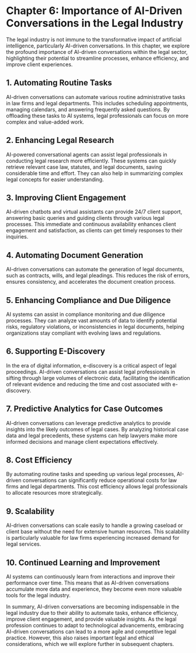 Chapter 6: Importance of AI-Driven Conversations in the Legal Industry
======================================================================

The legal industry is not immune to the transformative impact of artificial intelligence, particularly AI-driven conversations. In this chapter, we explore the profound importance of AI-driven conversations within the legal sector, highlighting their potential to streamline processes, enhance efficiency, and improve client experiences.

**1. Automating Routine Tasks**
-------------------------------

AI-driven conversations can automate various routine administrative tasks in law firms and legal departments. This includes scheduling appointments, managing calendars, and answering frequently asked questions. By offloading these tasks to AI systems, legal professionals can focus on more complex and value-added work.

**2. Enhancing Legal Research**
-------------------------------

AI-powered conversational agents can assist legal professionals in conducting legal research more efficiently. These systems can quickly retrieve relevant case law, statutes, and legal documents, saving considerable time and effort. They can also help in summarizing complex legal concepts for easier understanding.

**3. Improving Client Engagement**
----------------------------------

AI-driven chatbots and virtual assistants can provide 24/7 client support, answering basic queries and guiding clients through various legal processes. This immediate and continuous availability enhances client engagement and satisfaction, as clients can get timely responses to their inquiries.

**4. Automating Document Generation**
-------------------------------------

AI-driven conversations can automate the generation of legal documents, such as contracts, wills, and legal pleadings. This reduces the risk of errors, ensures consistency, and accelerates the document creation process.

**5. Enhancing Compliance and Due Diligence**
---------------------------------------------

AI systems can assist in compliance monitoring and due diligence processes. They can analyze vast amounts of data to identify potential risks, regulatory violations, or inconsistencies in legal documents, helping organizations stay compliant with evolving laws and regulations.

**6. Supporting E-Discovery**
-----------------------------

In the era of digital information, e-discovery is a critical aspect of legal proceedings. AI-driven conversations can assist legal professionals in sifting through large volumes of electronic data, facilitating the identification of relevant evidence and reducing the time and cost associated with e-discovery.

**7. Predictive Analytics for Case Outcomes**
---------------------------------------------

AI-driven conversations can leverage predictive analytics to provide insights into the likely outcomes of legal cases. By analyzing historical case data and legal precedents, these systems can help lawyers make more informed decisions and manage client expectations effectively.

**8. Cost Efficiency**
----------------------

By automating routine tasks and speeding up various legal processes, AI-driven conversations can significantly reduce operational costs for law firms and legal departments. This cost efficiency allows legal professionals to allocate resources more strategically.

**9. Scalability**
------------------

AI-driven conversations can scale easily to handle a growing caseload or client base without the need for extensive human resources. This scalability is particularly valuable for law firms experiencing increased demand for legal services.

**10. Continued Learning and Improvement**
------------------------------------------

AI systems can continuously learn from interactions and improve their performance over time. This means that as AI-driven conversations accumulate more data and experience, they become even more valuable tools for the legal industry.

In summary, AI-driven conversations are becoming indispensable in the legal industry due to their ability to automate tasks, enhance efficiency, improve client engagement, and provide valuable insights. As the legal profession continues to adapt to technological advancements, embracing AI-driven conversations can lead to a more agile and competitive legal practice. However, this also raises important legal and ethical considerations, which we will explore further in subsequent chapters.
